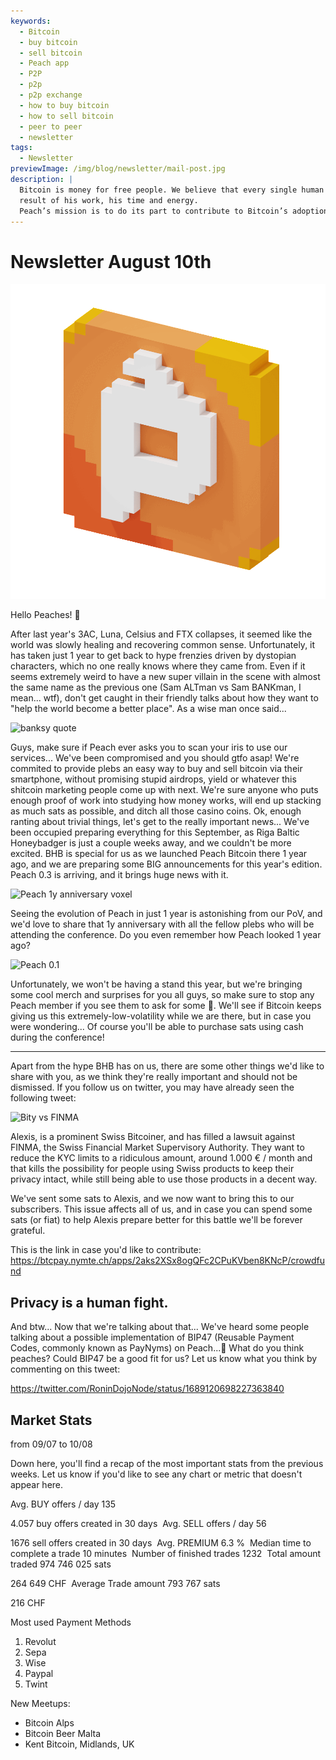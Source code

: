 ```yaml
---
keywords:
  - Bitcoin
  - buy bitcoin
  - sell bitcoin
  - Peach app
  - P2P
  - p2p
  - p2p exchange
  - how to buy bitcoin
  - how to sell bitcoin
  - peer to peer
  - newsletter
tags:
  - Newsletter
previewImage: /img/blog/newsletter/mail-post.jpg
description: |
  Bitcoin is money for free people. We believe that every single human being has the right to choose which money he uses to store his wealth, the
  result of his work, his time and energy.
  Peach’s mission is to do its part to contribute to Bitcoin’s adoption in the hands of the people.
---
```


# Newsletter August 10th

![peachy peach bitcoin gif](/img/blog/newsletter/gif-peach.gif)

Hello Peaches! 🍑

After last year's 3AC, Luna, Celsius and FTX collapses, it seemed like the world was slowly healing and recovering common sense. Unfortunately, it has taken just 1 year to get back to hype frenzies driven by dystopian characters, which no one really knows where they came from.
Even if it seems extremely weird to have a new super villain in the scene with almost the same name as the previous one (Sam ALTman vs Sam BANKman, I mean... wtf), don't get caught in their friendly talks about how they want to "help the world become a better place".
As a wise man once said...

![banksy quote](https://img.mailinblue.com/5647291/images/content_library/original/64d35cc39777020a1b7cf7d7.png)

Guys, make sure if Peach ever asks you to scan your iris to use our services... We've been compromised and you should gtfo asap!
We're commited to provide plebs an easy way to buy and sell bitcoin via their smartphone, without promising stupid airdrops, yield or whatever this shitcoin marketing people come up with next. We're sure anyone who puts enough proof of work into studying how money works, will end up stacking as much sats as possible, and ditch all those casino coins.
Ok, enough ranting about trivial things, let's get to the really important news...
We've been occupied preparing everything for this September, as Riga Baltic Honeybadger is just a couple weeks away, and we couldn't be more excited.
BHB is special for us as we launched Peach Bitcoin there 1 year ago, and we are preparing some BIG announcements for this year's edition. Peach 0.3 is arriving, and it brings huge news with it.

![Peach 1y anniversary voxel](https://img.mailinblue.com/5647291/images/content_library/original/64d3780885a0cd7497564a07.jpg)

Seeing the evolution of Peach in just 1 year is astonishing from our PoV, and we'd love to share that 1y anniversary with all the fellow plebs who will be attending the conference.
Do you even remember how Peach looked 1 year ago?

![Peach 0.1](https://img.mailinblue.com/5647291/images/content_library/original/64d36d212c6abc15dd4844bc.png)

Unfortunately, we won't be having a stand this year, but we're bringing some cool merch and surprises for you all guys, so make sure to stop any Peach member if you see them to ask for some 🎁.
We'll see if Bitcoin keeps giving us this extremely-low-volatility while we are there, but in case you were wondering... Of course you'll be able to purchase sats using cash during the conference!

---

Apart from the hype BHB has on us, there are some other things we'd like to share with you, as we think they're really important and should not be dismissed.
If you follow us on twitter, you may have already seen the following tweet:

![Bity vs FINMA](https://img.mailinblue.com/5647291/images/content_library/original/64d370c9bbeb9d0cb969c1d3.png)

Alexis, is a prominent Swiss Bitcoiner, and has filled a lawsuit against FINMA, the Swiss Financial Market Supervisory Authority. They want to reduce the KYC limits to a ridiculous amount, around 1.000 € / month and that kills the possibility for people using Swiss products to keep their privacy intact, while still being able to use those products in a decent way.

We've sent some sats to Alexis, and we now want to bring this to our subscribers. This issue affects all of us, and in case you can spend some sats (or fiat) to help Alexis prepare better for this battle we'll be forever grateful.

This is the link in case you'd like to contribute:
https://btcpay.nymte.ch/apps/2aks2XSx8ogQFc2CPuKVben8KNcP/crowdfund

## Privacy is a human fight.

And btw... Now that we're talking about that... We've heard some people talking about a possible implementation of BIP47 (Reusable Payment Codes, commonly known as PayNyms) on Peach...👀
What do you think peaches? Could BIP47 be a good fit for us? Let us know what you think by commenting on this tweet:

https://twitter.com/RoninDojoNode/status/1689120698227363840

## Market Stats

from 09/07 to 10/08

Down here, you'll find a recap of the most important stats from the previous weeks. Let us know if you'd like to see any chart or metric that doesn't appear here.

Avg. BUY offers / day
135

4.057 buy offers created in 30 days
­
Avg. SELL offers / day
56

1676 sell offers created in 30 days
­
Avg. PREMIUM
6.3 %
­
Median time to complete a trade
10 minutes
­
Number of finished trades
1232
­
Total amount traded
974 746 025 sats

264 649 CHF
­
Average Trade amount
793 767 sats

216 CHF

Most used Payment Methods

1. Revolut
2. Sepa
3. Wise
4. Paypal
5. Twint

New Meetups:

- Bitcoin Alps
- Bitcoin Beer Malta
- Kent Bitcoin, Midlands, UK
